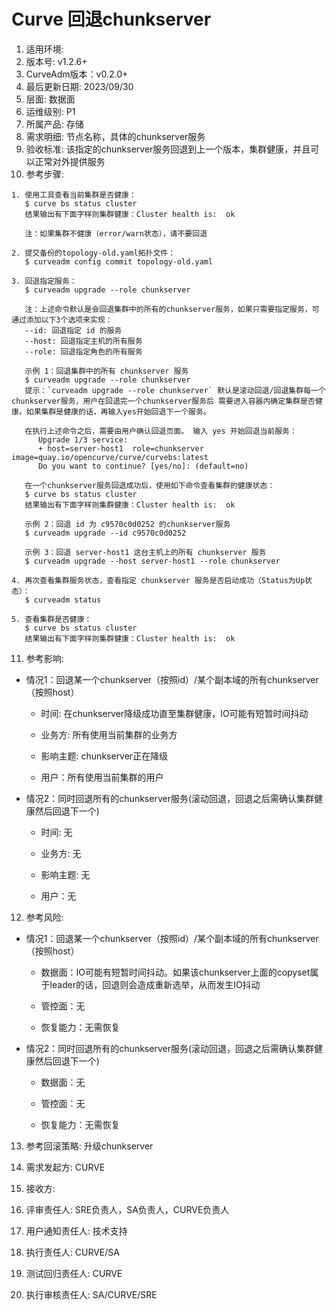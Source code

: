 # Curve 回退chunkserver

1. 适用环境:
2. 版本号: v1.2.6+
3. CurveAdm版本：v0.2.0+
4. 最后更新日期: 2023/09/30
5. 层面: 数据面
6. 运维级别: P1
7. 所属产品: 存储
8. 需求明细: 节点名称，具体的chunkserver服务
9. 验收标准: 该指定的chunkserver服务回退到上一个版本，集群健康，并且可以正常对外提供服务
10. 参考步骤:

```plaintext
1. 使用工具查看当前集群是否健康：
   $ curve bs status cluster
   结果输出有下面字样则集群健康：Cluster health is:  ok
   
   注：如果集群不健康（error/warn状态），请不要回退
   
2. 提交备份的topology-old.yaml拓扑文件：
   $ curveadm config commit topology-old.yaml
   
3. 回退指定服务：
   $ curveadm upgrade --role chunkserver

   注：上述命令默认是会回退集群中的所有的chunkserver服务，如果只需要指定服务，可通过添加以下3个选项来实现：
   --id: 回退指定 id 的服务
   --host: 回退指定主机的所有服务
   --role: 回退指定角色的所有服务

   示例 1：回退集群中的所有 chunkserver 服务
   $ curveadm upgrade --role chunkserver
   提示：`curveadm upgrade --role chunkserver` 默认是滚动回退/回退集群每一个chunkserver服务，用户在回退完一个chunkserver服务后 需要进入容器内确定集群是否健康。如果集群是健康的话，再输入yes开始回退下一个服务。
   
   在执行上述命令之后，需要由用户确认回退页面。 输入 yes 开始回退当前服务：
      Upgrade 1/3 service:
      + host=server-host1  role=chunkserver  image=quay.io/opencurve/curve/curvebs:latest
      Do you want to continue? [yes/no]: (default=no)

   在一个chunkserver服务回退成功后，使用如下命令查看集群的健康状态：
   $ curve bs status cluster
   结果输出有下面字样则集群健康：Cluster health is:  ok
   
   示例 2：回退 id 为 c9570c0d0252 的chunkserver服务
   $ curveadm upgrade --id c9570c0d0252
   
   示例 3：回退 server-host1 这台主机上的所有 chunkserver 服务
   $ curveadm upgrade --host server-host1 --role chunkserver
   
4. 再次查看集群服务状态，查看指定 chunkserver 服务是否启动成功（Status为Up状态）：
   $ curveadm status
   
5. 查看集群是否健康：
   $ curve bs status cluster
   结果输出有下面字样则集群健康：Cluster health is:  ok
```

11. 参考影响:

* 情况1：回退某一个chunkserver（按照id）/某个副本域的所有chunkserver（按照host）

  * 时间: 在chunkserver降级成功直至集群健康，IO可能有短暂时间抖动

  * 业务方: 所有使用当前集群的业务方

  * 影响主题: chunkserver正在降级

  * 用户：所有使用当前集群的用户

* 情况2：同时回退所有的chunkserver服务(滚动回退，回退之后需确认集群健康然后回退下一个)

  * 时间: 无

  * 业务方: 无

  * 影响主题: 无

  * 用户：无

12. 参考风险:

* 情况1：回退某一个chunkserver（按照id）/某个副本域的所有chunkserver（按照host）

  * 数据面：IO可能有短暂时间抖动。如果该chunkserver上面的copyset属于leader的话，回退则会造成重新选举，从而发生IO抖动

  * 管控面：无

  * 恢复能力：无需恢复

* 情况2：同时回退所有的chunkserver服务(滚动回退，回退之后需确认集群健康然后回退下一个)

  * 数据面：无

  * 管控面：无
  
  * 恢复能力：无需恢复

13. 参考回滚策略: 升级chunkserver

14. 需求发起方: CURVE

15. 接收方:

16. 评审责任人: SRE负责人，SA负责人，CURVE负责人

17. 用户通知责任人: 技术支持

18. 执行责任人: CURVE/SA

19. 测试回归责任人: CURVE

20. 执行审核责任人: SA/CURVE/SRE